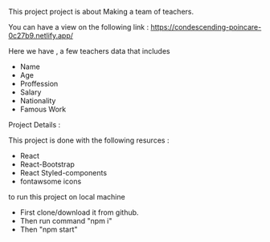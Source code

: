 This project project is about Making a team of teachers.

You can have a view on the following link : https://condescending-poincare-0c27b9.netlify.app/

Here we have , a few teachers data that includes

- Name
- Age
- Proffession
- Salary
- Nationality
- Famous Work

Project Details :

This project is done with the following resurces :

- React
- React-Bootstrap
- React Styled-components
- fontawsome icons

to run this project on local machine

- First clone/download it from github.
- Then run command "npm i"
- Then "npm start"
